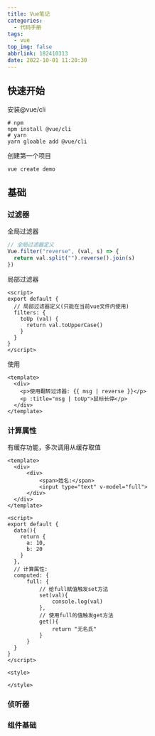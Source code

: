 ```yaml
---
title: Vue笔记
categories:
  - 代码手册
tags:
  - vue
top_img: false
abbrlink: 182410313
date: 2022-10-01 11:20:30
---
```


## 快速开始
安装@vue/cli
```shell
# npm
npm install @vue/cli
# yarn
yarn gloable add @vue/cli
```
创建第一个项目
```shell
vue create demo
```

## 基础

### 过滤器

全局过滤器
```js
// 全局过滤器定义
Vue.filter("reverse", (val, s) => {
  return val.split("").reverse().join(s)
})
```

局部过滤器
```vue
<script>
export default {
  // 局部过滤器定义(只能在当前vue文件内使用)
  filters: {
    toUp (val) {
      return val.toUpperCase()
    }
  }
}
</script>
```

使用
```vue
<template>
  <div>
    <p>使用翻转过滤器: {{ msg | reverse }}</p>
    <p :title="msg | toUp">鼠标长停</p>
  </div>
</template>
```

### 计算属性
有缓存功能，多次调用从缓存取值
```vue
<template>
  <div>
      <div>
          <span>姓名:</span>
          <input type="text" v-model="full">
      </div>
  </div>
</template>

<script>
export default {
  data(){
    return {
      a: 10,
      b: 20
    }
  },
  // 计算属性:
  computed: {
      full: {
          // 给full赋值触发set方法
          set(val){
              console.log(val)
          },
          // 使用full的值触发get方法
          get(){
              return "无名氏"
          }
      }
  }
}
</script>

<style>

</style>
```

### 侦听器

### 组件基础


